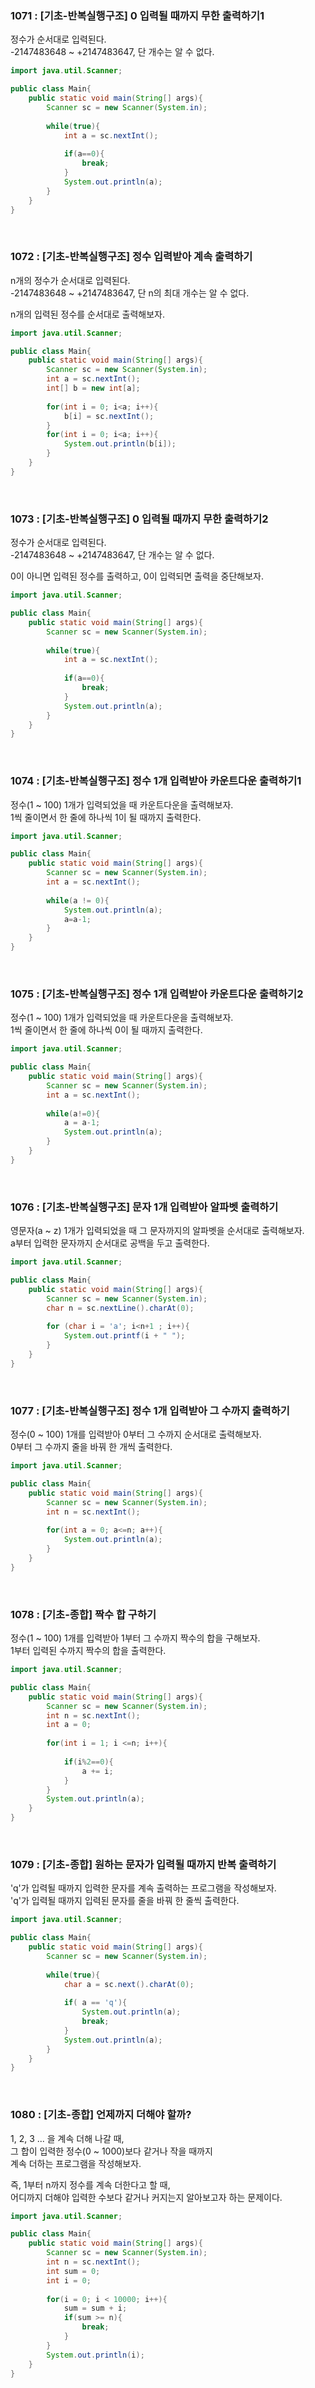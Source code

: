 ### 1071 : [기초-반복실행구조] 0 입력될 때까지 무한 출력하기1
정수가 순서대로 입력된다.   
-2147483648 ~ +2147483647, 단 개수는 알 수 없다.
```java
import java.util.Scanner;

public class Main{
    public static void main(String[] args){
        Scanner sc = new Scanner(System.in);
        
        while(true){
            int a = sc.nextInt();
            
            if(a==0){
                break;
            }
            System.out.println(a);
        }
    }
}
```

<br>
 
### 1072 : [기초-반복실행구조] 정수 입력받아 계속 출력하기
n개의 정수가 순서대로 입력된다.  
-2147483648 ~ +2147483647, 단 n의 최대 개수는 알 수 없다.  

n개의 입력된 정수를 순서대로 출력해보자.
```java
import java.util.Scanner;

public class Main{
    public static void main(String[] args){
        Scanner sc = new Scanner(System.in);
        int a = sc.nextInt();
        int[] b = new int[a];
        
        for(int i = 0; i<a; i++){
            b[i] = sc.nextInt();
        }
        for(int i = 0; i<a; i++){
            System.out.println(b[i]);
        }
    }
}
```

<br>
 
 
### 1073 : [기초-반복실행구조] 0 입력될 때까지 무한 출력하기2
정수가 순서대로 입력된다.  
-2147483648 ~ +2147483647, 단 개수는 알 수 없다.  

0이 아니면 입력된 정수를 출력하고, 0이 입력되면 출력을 중단해보자.
```java
import java.util.Scanner;

public class Main{
    public static void main(String[] args){
        Scanner sc = new Scanner(System.in);
        
        while(true){
            int a = sc.nextInt();
            
            if(a==0){
                break;
            }
            System.out.println(a);
        }
    }
}
```

<br>
 
 
 ### 1074 : [기초-반복실행구조] 정수 1개 입력받아 카운트다운 출력하기1
정수(1 ~ 100) 1개가 입력되었을 때 카운트다운을 출력해보자.  
1씩 줄이면서 한 줄에 하나씩 1이 될 때까지 출력한다.
```java
import java.util.Scanner;

public class Main{
    public static void main(String[] args){
        Scanner sc = new Scanner(System.in);
        int a = sc.nextInt();
        
        while(a != 0){
            System.out.println(a);
            a=a-1;
        }
    }
}
```

<br>
 
 
### 1075 : [기초-반복실행구조] 정수 1개 입력받아 카운트다운 출력하기2
정수(1 ~ 100) 1개가 입력되었을 때 카운트다운을 출력해보자.  
1씩 줄이면서 한 줄에 하나씩 0이 될 때까지 출력한다.
```java
import java.util.Scanner;

public class Main{
    public static void main(String[] args){
        Scanner sc = new Scanner(System.in);
        int a = sc.nextInt();
        
        while(a!=0){
            a = a-1;
            System.out.println(a);
        }
    }
}
```

<br>
 
 
### 1076 : [기초-반복실행구조] 문자 1개 입력받아 알파벳 출력하기
영문자(a ~ z) 1개가 입력되었을 때 그 문자까지의 알파벳을 순서대로 출력해보자.  
a부터 입력한 문자까지 순서대로 공백을 두고 출력한다.
```java
import java.util.Scanner;

public class Main{
    public static void main(String[] args){
        Scanner sc = new Scanner(System.in);
        char n = sc.nextLine().charAt(0);
        
        for (char i = 'a'; i<n+1 ; i++){
            System.out.printf(i + " ");
        }
    }
}
```

<br>
 
 
### 1077 : [기초-반복실행구조] 정수 1개 입력받아 그 수까지 출력하기
정수(0 ~ 100) 1개를 입력받아 0부터 그 수까지 순서대로 출력해보자.  
0부터 그 수까지 줄을 바꿔 한 개씩 출력한다.
```java
import java.util.Scanner;

public class Main{
    public static void main(String[] args){
        Scanner sc = new Scanner(System.in);
        int n = sc.nextInt();
        
        for(int a = 0; a<=n; a++){
            System.out.println(a);
        }
    }
}
```

<br>
 
 
### 1078 : [기초-종합] 짝수 합 구하기
정수(1 ~ 100) 1개를 입력받아 1부터 그 수까지 짝수의 합을 구해보자.  
1부터 입력된 수까지 짝수의 합을 출력한다.
```java
import java.util.Scanner;

public class Main{
    public static void main(String[] args){
        Scanner sc = new Scanner(System.in);
        int n = sc.nextInt();
        int a = 0;
        
        for(int i = 1; i <=n; i++){
            
            if(i%2==0){
                a += i;
            }
        }
        System.out.println(a);
    }
}
```

<br>
 
 
### 1079 : [기초-종합] 원하는 문자가 입력될 때까지 반복 출력하기
'q'가 입력될 때까지 입력한 문자를 계속 출력하는 프로그램을 작성해보자.  
'q'가 입력될 때까지 입력된 문자를 줄을 바꿔 한 줄씩 출력한다.
```java
import java.util.Scanner;

public class Main{
    public static void main(String[] args){
        Scanner sc = new Scanner(System.in);
        
        while(true){
            char a = sc.next().charAt(0);
            
            if( a == 'q'){
                System.out.println(a);
                break;
            }
            System.out.println(a);
        }
    }
}
```

<br>
 
 
### 1080 : [기초-종합] 언제까지 더해야 할까?
1, 2, 3 ... 을 계속 더해 나갈 때,  
그 합이 입력한 정수(0 ~ 1000)보다 같거나 작을 때까지  
계속 더하는 프로그램을 작성해보자.  

즉, 1부터 n까지 정수를 계속 더한다고 할 때,  
어디까지 더해야 입력한 수보다 같거나 커지는지 알아보고자 하는 문제이다.
```java
import java.util.Scanner;

public class Main{
    public static void main(String[] args){
        Scanner sc = new Scanner(System.in);
        int n = sc.nextInt();
        int sum = 0;
        int i = 0;
        
        for(i = 0; i < 10000; i++){
            sum = sum + i;
            if(sum >= n){
                break;
            }
        }
        System.out.println(i);
    }
}
```

<br>
 

